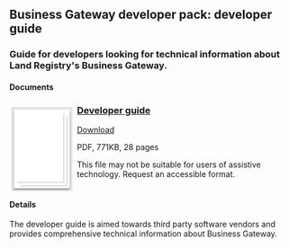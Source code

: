 ## Business Gateway developer pack: developer guide

### Guide for developers looking for technical information about Land Registry's Business Gateway.

#### Documents
<h3><img style="float: left; margin: 0px 5px 0px 0px" src="../../images/file.png"> <a href="../../pdfs/integrate/business-gateway-architecture-overview.pdf">Developer guide</a></h3>
<a download="HM_Land_Registry_Business_Gateway_developer_guide_v1.4" href="../../pdfs/integrate/HM_Land_Registry_Business_Gateway_developer_guide_v1.4.pdf">Download</a>

PDF, 771KB, 28 pages

This file may not be suitable for users of assistive technology. Request an accessible format.
<br />
<br />

#### Details
The developer guide is aimed towards third party software vendors and provides comprehensive technical information about Business Gateway.